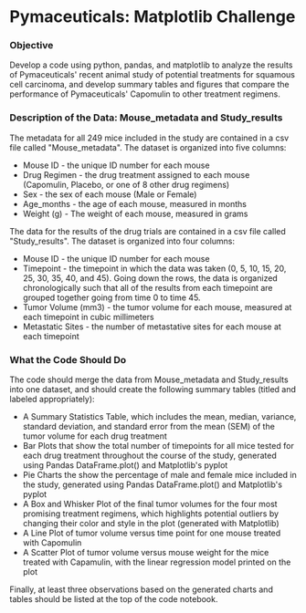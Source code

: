 # Pymaceuticals: Matplotlib Challenge
### Objective
Develop a code using python, pandas, and matplotlib to analyze the results of Pymaceuticals' recent animal study of potential treatments for squamous cell carcinoma, and develop summary tables and figures that compare the performance of Pymaceuticals' Capomulin to other treatment regimens. 

### Description of the Data: Mouse_metadata and Study_results
The metadata for all 249 mice included in the study are contained in a csv file called "Mouse_metadata". The dataset is organized into five columns: 
- Mouse ID - the unique ID number for each mouse 
- Drug Regimen - the drug treatment assigned to each mouse (Capomulin, Placebo, or one of 8 other drug regimens)
- Sex - the sex of each mouse (Male or Female)
- Age_months - the age of each mouse, measured in months
- Weight (g) - The weight of each mouse, measured in grams 

The data for the results of the drug trials are contained in a csv file called "Study_results". The dataset is organized into four columns:
- Mouse ID - the unique ID number for each mouse 
- Timepoint - the timepoint in which the data was taken (0, 5, 10, 15, 20, 25, 30, 35, 40, and 45). Going down the rows, the data is organized chronologically such that all of the results from each timepoint are grouped together going from time 0 to time 45. 
- Tumor Volume (mm3) - the tumor volume for each mouse, measured at each timepoint in cubic millimeters 
- Metastatic Sites - the number of metastative sites for each mouse at each timepoint

### What the Code Should Do
The code should merge the data from Mouse_metadata and Study_results into one dataset, and should create the following summary tables (titled and labeled appropriately):
- A Summary Statistics Table, which includes the mean, median, variance, standard deviation, and standard error from the mean (SEM) of the tumor volume for each drug treatment 
- Bar Plots that show the total number of timepoints for all mice tested for each drug treatment throughout the course of the study, generated using Pandas DataFrame.plot() and Matplotlib's pyplot
- Pie Charts the show the percentage of male and female mice included in the study, generated using Pandas DataFrame.plot() and Matplotlib's pyplot
- A Box and Whisker Plot of the final tumor volumes for the four most promising treatment regimens, which highlights potential outliers by changing their color and style in the plot (generated with Matplotlib)
- A Line Plot of tumor volume versus time point for one mouse treated with Capomulin
- A Scatter Plot of tumor volume versus mouse weight for the mice treated with Capamulin, with the linear regression model printed on the plot

Finally, at least three observations based on the generated charts and tables should be listed at the top of the code notebook. 
